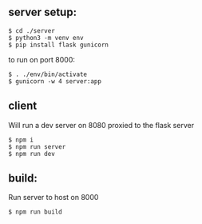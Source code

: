 ## server setup:

```
$ cd ./server
$ python3 -m venv env
$ pip install flask gunicorn
```

to run on port 8000:

```
$ . ./env/bin/activate
$ gunicorn -w 4 server:app
```

## client

Will run a dev server on 8080 proxied to the flask server

```
$ npm i
$ npm run server
$ npm run dev
```

## build:

Run server to host on 8000

```
$ npm run build
```
